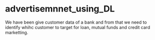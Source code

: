 # advertisemnnet_using_DL
We have been give  customer data of a bank and from that we need to identify whihc customer to target for loan, mutual funds and credit card marketting.

